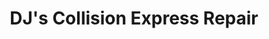 ---
title: "DJ's Collision Express Repair"
url: /new-westminster/djs-collision-express-repair/
shop: car repair
---